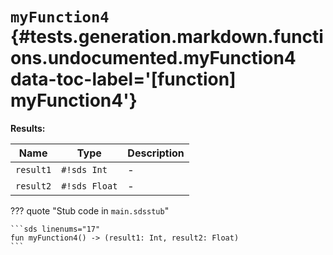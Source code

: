 [//]: # (DO NOT EDIT THIS FILE DIRECTLY. Instead, edit the corresponding stub file and execute `npm run docs:api`.)

# <code class="doc-symbol doc-symbol-function"></code> `myFunction4` {#tests.generation.markdown.functions.undocumented.myFunction4 data-toc-label='[function] myFunction4'}

**Results:**

| Name | Type | Description |
|------|------|-------------|
| `result1` | `#!sds Int` | - |
| `result2` | `#!sds Float` | - |

??? quote "Stub code in `main.sdsstub`"

    ```sds linenums="17"
    fun myFunction4() -> (result1: Int, result2: Float)
    ```
